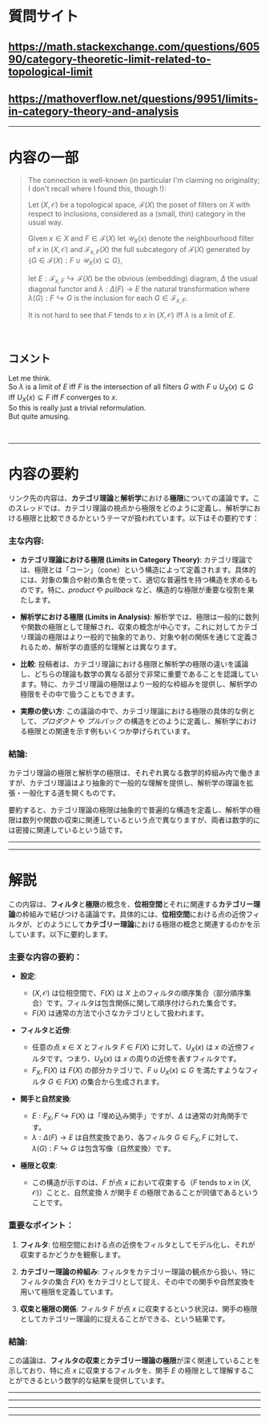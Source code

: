 # 質問サイト
## https://math.stackexchange.com/questions/60590/category-theoretic-limit-related-to-topological-limit
## https://mathoverflow.net/questions/9951/limits-in-category-theory-and-analysis

---

# 内容の一部

>The connection is well-known (in particular I'm claiming no originality; I don't recall where I found this, though !):  
>
>Let $(X,\mathcal O)$ be a topological space, $\mathcal F(X)$ the poset of filters on $X$ with respect to inclusions, considered as a (small, thin) category in the usual way.  
>
>Given $x\in X$ and $F\in\mathcal F(X)$ let $\mathcal U_X(x)$ denote the neighbourhood filter of $x$ in $(X,\mathcal O)$ and $\mathcal F_{x,F}(X)$ the full subcategory of $\mathcal F(X)$ generated by $\{G\in\mathcal F(X):F\cup\mathcal U_X(x)\subseteq G\}$,  
>
>let $E:\mathcal F_{x,F}\hookrightarrow\mathcal F(X)$ be the obvious (embedding) diagram, $\Delta$ the usual diagonal functor and $\lambda:\Delta(F)\rightarrow E$ the natural transformation where $\lambda(G):F\hookrightarrow G$ is the inclusion for each $G\in\mathcal F_{x,F}$.  
>
>It is not hard to see that $F$ tends to $x$ in $(X,\mathcal O)$ iff $\lambda$ is a limit of $E$.

<br>

## コメント
Let me think.  
So $\lambda$ is a limit of $E$ iff $F$ is the intersection of all filters $G$ with $F \cup U_X(x) \subseteq G$ iff $U_X(x) \subseteq F$ iff $F$ converges to $x$.  
So this is really just a trivial reformulation.  
 But quite amusing.

<br>

---

# 内容の要約

リンク先の内容は、**カテゴリ理論**と**解析学**における**極限**についての議論です。このスレッドでは、カテゴリ理論の視点から極限をどのように定義し、解析学における極限と比較できるかというテーマが扱われています。以下はその要約です：

### 主な内容:

* **カテゴリ理論における極限 (Limits in Category Theory)**:
  カテゴリ理論では、極限とは「コーン」（cone）という構造によって定義されます。具体的には、対象の集合や射の集合を使って、適切な普遍性を持つ構造を求めるものです。特に、*product* や *pullback* など、構造的な極限が重要な役割を果たします。

* **解析学における極限 (Limits in Analysis)**:
  解析学では、極限は一般的に数列や関数の極限として理解され、収束の概念が中心です。これに対してカテゴリ理論の極限はより一般的で抽象的であり、対象や射の関係を通じて定義されるため、解析学の直感的な理解とは異なります。

* **比較**:
  投稿者は、カテゴリ理論における極限と解析学の極限の違いを議論し、どちらの理論も数学の異なる部分で非常に重要であることを認識しています。特に、カテゴリ理論の極限はより一般的な枠組みを提供し、解析学の極限をその中で扱うこともできます。

* **実際の使い方**:
  この議論の中で、カテゴリ理論における極限の具体的な例として、*プロダクト* や *プルバック* の構造をどのように定義し、解析学における極限との関連を示す例もいくつか挙げられています。

### 結論:

カテゴリ理論の極限と解析学の極限は、それぞれ異なる数学的枠組み内で働きますが、カテゴリ理論はより抽象的で一般的な理解を提供し、解析学の理論を拡張・一般化する道を開くものです。

要約すると、カテゴリ理論の極限は抽象的で普遍的な構造を定義し、解析学の極限は数列や関数の収束に関連しているという点で異なりますが、両者は数学的には密接に関連しているという話です。

---
---

# 解説

この内容は、**フィルタ**と**極限**の概念を、**位相空間**とそれに関連する**カテゴリー理論**の枠組みで結びつける議論です。具体的には、**位相空間**における点の近傍フィルタが、どのようにして**カテゴリー理論**における極限の概念と関連するのかを示しています。以下に要約します。

### 主要な内容の要約：

* **設定**:

  * $(X, \mathcal{O})$ は位相空間で、$F(X)$ は $X$ 上のフィルタの順序集合（部分順序集合）です。フィルタは包含関係に関して順序付けられた集合です。
  * $F(X)$ は通常の方法で小さなカテゴリとして扱われます。

* **フィルタと近傍**:

  * 任意の点 $x \in X$ とフィルタ $F \in F(X)$ に対して、$U_X(x)$ は $x$ の近傍フィルタです。つまり、$U_X(x)$ は $x$ の周りの近傍を表すフィルタです。
  * $F_X,F(X)$ は $F(X)$ の部分カテゴリで、$F \cup U_X(x) \subseteq G$ を満たすようなフィルタ $G \in F(X)$ の集合から生成されます。

* **関手と自然変換**:

  * $E: F_X, F \hookrightarrow F(X)$ は「埋め込み関手」ですが、$\Delta$ は通常の対角関手です。
  * $\lambda: \Delta(F) \to E$ は自然変換であり、各フィルタ $G \in F_X, F$ に対して、$\lambda(G): F \hookrightarrow G$ は包含写像（自然変換）です。

* **極限と収束**:

  * この構造が示すのは、$F$ が点 $x$ において収束する（$F$ tends to $x$ in $(X, \mathcal{O})$）ことと、自然変換 $\lambda$ が関手 $E$ の極限であることが同値であるということです。

### 重要なポイント：

1. **フィルタ**: 位相空間における点の近傍をフィルタとしてモデル化し、それが収束するかどうかを観察します。

2. **カテゴリー理論の枠組み**: フィルタをカテゴリー理論の観点から扱い、特にフィルタの集合 $F(X)$ をカテゴリとして捉え、その中での関手や自然変換を用いて極限を定義しています。

3. **収束と極限の関係**: フィルタ $F$ が点 $x$ に収束するという状況は、関手の極限としてカテゴリー理論的に捉えることができる、という結果です。

### 結論:

この議論は、**フィルタの収束**と**カテゴリー理論の極限**が深く関連していることを示しており、特に点 $x$ に収束するフィルタを、関手 $E$ の極限として理解することができるという数学的な結果を提供しています。

---
---

---
---
